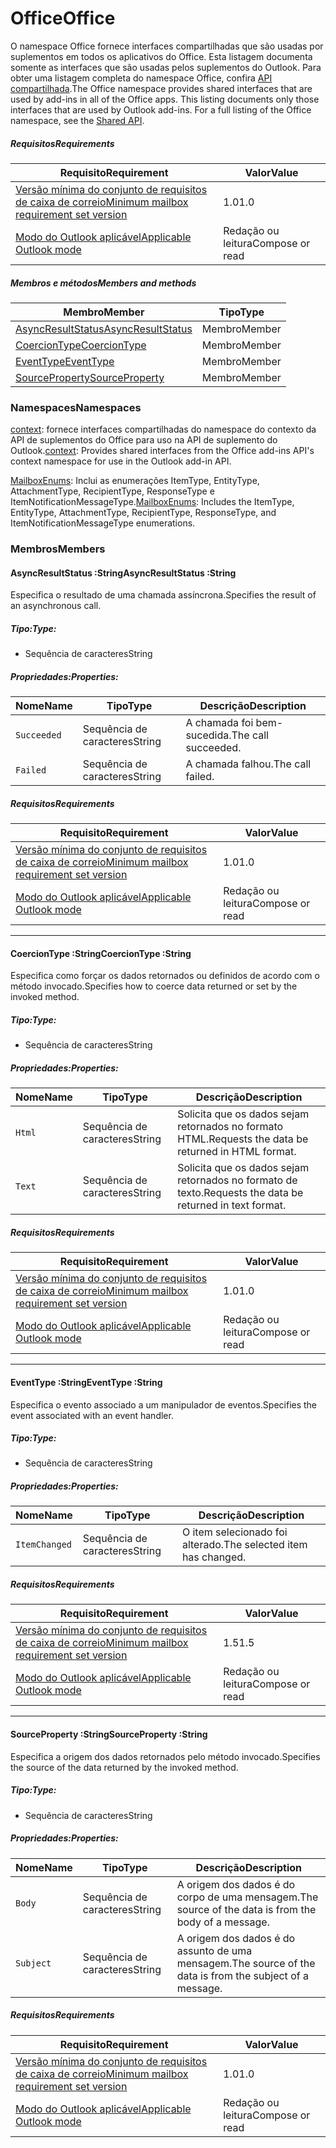 # <a name="office"></a><span data-ttu-id="7b375-101">Office</span><span class="sxs-lookup"><span data-stu-id="7b375-101">Office</span></span>

<span data-ttu-id="7b375-p101">O namespace Office fornece interfaces compartilhadas que são usadas por suplementos em todos os aplicativos do Office. Esta listagem documenta somente as interfaces que são usadas pelos suplementos do Outlook. Para obter uma listagem completa do namespace Office, confira [API compartilhada](/javascript/api/office).</span><span class="sxs-lookup"><span data-stu-id="7b375-p101">The Office namespace provides shared interfaces that are used by add-ins in all of the Office apps. This listing documents only those interfaces that are used by Outlook add-ins. For a full listing of the Office namespace, see the [Shared API](/javascript/api/office).</span></span>

##### <a name="requirements"></a><span data-ttu-id="7b375-104">Requisitos</span><span class="sxs-lookup"><span data-stu-id="7b375-104">Requirements</span></span>

|<span data-ttu-id="7b375-105">Requisito</span><span class="sxs-lookup"><span data-stu-id="7b375-105">Requirement</span></span>| <span data-ttu-id="7b375-106">Valor</span><span class="sxs-lookup"><span data-stu-id="7b375-106">Value</span></span>|
|---|---|
|[<span data-ttu-id="7b375-107">Versão mínima do conjunto de requisitos de caixa de correio</span><span class="sxs-lookup"><span data-stu-id="7b375-107">Minimum mailbox requirement set version</span></span>](/office/dev/add-ins/reference/requirement-sets/outlook-api-requirement-sets)| <span data-ttu-id="7b375-108">1.0</span><span class="sxs-lookup"><span data-stu-id="7b375-108">1.0</span></span>|
|[<span data-ttu-id="7b375-109">Modo do Outlook aplicável</span><span class="sxs-lookup"><span data-stu-id="7b375-109">Applicable Outlook mode</span></span>](https://docs.microsoft.com/outlook/add-ins/#extension-points)| <span data-ttu-id="7b375-110">Redação ou leitura</span><span class="sxs-lookup"><span data-stu-id="7b375-110">Compose or read</span></span>|

##### <a name="members-and-methods"></a><span data-ttu-id="7b375-111">Membros e métodos</span><span class="sxs-lookup"><span data-stu-id="7b375-111">Members and methods</span></span>

| <span data-ttu-id="7b375-112">Membro</span><span class="sxs-lookup"><span data-stu-id="7b375-112">Member</span></span> | <span data-ttu-id="7b375-113">Tipo</span><span class="sxs-lookup"><span data-stu-id="7b375-113">Type</span></span> |
|--------|------|
| [<span data-ttu-id="7b375-114">AsyncResultStatus</span><span class="sxs-lookup"><span data-stu-id="7b375-114">AsyncResultStatus</span></span>](#asyncresultstatus-string) | <span data-ttu-id="7b375-115">Membro</span><span class="sxs-lookup"><span data-stu-id="7b375-115">Member</span></span> |
| [<span data-ttu-id="7b375-116">CoercionType</span><span class="sxs-lookup"><span data-stu-id="7b375-116">CoercionType</span></span>](#coerciontype-string) | <span data-ttu-id="7b375-117">Membro</span><span class="sxs-lookup"><span data-stu-id="7b375-117">Member</span></span> |
| [<span data-ttu-id="7b375-118">EventType</span><span class="sxs-lookup"><span data-stu-id="7b375-118">EventType</span></span>](#eventtype-string) | <span data-ttu-id="7b375-119">Membro</span><span class="sxs-lookup"><span data-stu-id="7b375-119">Member</span></span> |
| [<span data-ttu-id="7b375-120">SourceProperty</span><span class="sxs-lookup"><span data-stu-id="7b375-120">SourceProperty</span></span>](#sourceproperty-string) | <span data-ttu-id="7b375-121">Membro</span><span class="sxs-lookup"><span data-stu-id="7b375-121">Member</span></span> |

### <a name="namespaces"></a><span data-ttu-id="7b375-122">Namespaces</span><span class="sxs-lookup"><span data-stu-id="7b375-122">Namespaces</span></span>

<span data-ttu-id="7b375-123">[context](office.context.md): fornece interfaces compartilhadas do namespace do contexto da API de suplementos do Office para uso na API de suplemento do Outlook.</span><span class="sxs-lookup"><span data-stu-id="7b375-123">[context](office.context.md): Provides shared interfaces from the Office add-ins API's context namespace for use in the Outlook add-in API.</span></span>

<span data-ttu-id="7b375-124">[MailboxEnums](/javascript/api/outlook/office.mailboxenums.attachmenttype): Inclui as enumerações ItemType, EntityType, AttachmentType, RecipientType, ResponseType e ItemNotificationMessageType.</span><span class="sxs-lookup"><span data-stu-id="7b375-124">[MailboxEnums](/javascript/api/outlook/office.mailboxenums.attachmenttype): Includes the ItemType, EntityType, AttachmentType, RecipientType, ResponseType, and ItemNotificationMessageType enumerations.</span></span>

### <a name="members"></a><span data-ttu-id="7b375-125">Membros</span><span class="sxs-lookup"><span data-stu-id="7b375-125">Members</span></span>

####  <a name="asyncresultstatus-string"></a><span data-ttu-id="7b375-126">AsyncResultStatus :String</span><span class="sxs-lookup"><span data-stu-id="7b375-126">AsyncResultStatus :String</span></span>

<span data-ttu-id="7b375-127">Especifica o resultado de uma chamada assíncrona.</span><span class="sxs-lookup"><span data-stu-id="7b375-127">Specifies the result of an asynchronous call.</span></span>

##### <a name="type"></a><span data-ttu-id="7b375-128">Tipo:</span><span class="sxs-lookup"><span data-stu-id="7b375-128">Type:</span></span>

*   <span data-ttu-id="7b375-129">Sequência de caracteres</span><span class="sxs-lookup"><span data-stu-id="7b375-129">String</span></span>

##### <a name="properties"></a><span data-ttu-id="7b375-130">Propriedades:</span><span class="sxs-lookup"><span data-stu-id="7b375-130">Properties:</span></span>

|<span data-ttu-id="7b375-131">Nome</span><span class="sxs-lookup"><span data-stu-id="7b375-131">Name</span></span>| <span data-ttu-id="7b375-132">Tipo</span><span class="sxs-lookup"><span data-stu-id="7b375-132">Type</span></span>| <span data-ttu-id="7b375-133">Descrição</span><span class="sxs-lookup"><span data-stu-id="7b375-133">Description</span></span>|
|---|---|---|
|`Succeeded`| <span data-ttu-id="7b375-134">Sequência de caracteres</span><span class="sxs-lookup"><span data-stu-id="7b375-134">String</span></span>|<span data-ttu-id="7b375-135">A chamada foi bem-sucedida.</span><span class="sxs-lookup"><span data-stu-id="7b375-135">The call succeeded.</span></span>|
|`Failed`| <span data-ttu-id="7b375-136">Sequência de caracteres</span><span class="sxs-lookup"><span data-stu-id="7b375-136">String</span></span>|<span data-ttu-id="7b375-137">A chamada falhou.</span><span class="sxs-lookup"><span data-stu-id="7b375-137">The call failed.</span></span>|

##### <a name="requirements"></a><span data-ttu-id="7b375-138">Requisitos</span><span class="sxs-lookup"><span data-stu-id="7b375-138">Requirements</span></span>

|<span data-ttu-id="7b375-139">Requisito</span><span class="sxs-lookup"><span data-stu-id="7b375-139">Requirement</span></span>| <span data-ttu-id="7b375-140">Valor</span><span class="sxs-lookup"><span data-stu-id="7b375-140">Value</span></span>|
|---|---|
|[<span data-ttu-id="7b375-141">Versão mínima do conjunto de requisitos de caixa de correio</span><span class="sxs-lookup"><span data-stu-id="7b375-141">Minimum mailbox requirement set version</span></span>](/office/dev/add-ins/reference/requirement-sets/outlook-api-requirement-sets)| <span data-ttu-id="7b375-142">1.0</span><span class="sxs-lookup"><span data-stu-id="7b375-142">1.0</span></span>|
|[<span data-ttu-id="7b375-143">Modo do Outlook aplicável</span><span class="sxs-lookup"><span data-stu-id="7b375-143">Applicable Outlook mode</span></span>](https://docs.microsoft.com/outlook/add-ins/#extension-points)| <span data-ttu-id="7b375-144">Redação ou leitura</span><span class="sxs-lookup"><span data-stu-id="7b375-144">Compose or read</span></span>|

---

####  <a name="coerciontype-string"></a><span data-ttu-id="7b375-145">CoercionType :String</span><span class="sxs-lookup"><span data-stu-id="7b375-145">CoercionType :String</span></span>

<span data-ttu-id="7b375-146">Especifica como forçar os dados retornados ou definidos de acordo com o método invocado.</span><span class="sxs-lookup"><span data-stu-id="7b375-146">Specifies how to coerce data returned or set by the invoked method.</span></span>

##### <a name="type"></a><span data-ttu-id="7b375-147">Tipo:</span><span class="sxs-lookup"><span data-stu-id="7b375-147">Type:</span></span>

*   <span data-ttu-id="7b375-148">Sequência de caracteres</span><span class="sxs-lookup"><span data-stu-id="7b375-148">String</span></span>

##### <a name="properties"></a><span data-ttu-id="7b375-149">Propriedades:</span><span class="sxs-lookup"><span data-stu-id="7b375-149">Properties:</span></span>

|<span data-ttu-id="7b375-150">Nome</span><span class="sxs-lookup"><span data-stu-id="7b375-150">Name</span></span>| <span data-ttu-id="7b375-151">Tipo</span><span class="sxs-lookup"><span data-stu-id="7b375-151">Type</span></span>| <span data-ttu-id="7b375-152">Descrição</span><span class="sxs-lookup"><span data-stu-id="7b375-152">Description</span></span>|
|---|---|---|
|`Html`| <span data-ttu-id="7b375-153">Sequência de caracteres</span><span class="sxs-lookup"><span data-stu-id="7b375-153">String</span></span>|<span data-ttu-id="7b375-154">Solicita que os dados sejam retornados no formato HTML.</span><span class="sxs-lookup"><span data-stu-id="7b375-154">Requests the data be returned in HTML format.</span></span>|
|`Text`| <span data-ttu-id="7b375-155">Sequência de caracteres</span><span class="sxs-lookup"><span data-stu-id="7b375-155">String</span></span>|<span data-ttu-id="7b375-156">Solicita que os dados sejam retornados no formato de texto.</span><span class="sxs-lookup"><span data-stu-id="7b375-156">Requests the data be returned in text format.</span></span>|

##### <a name="requirements"></a><span data-ttu-id="7b375-157">Requisitos</span><span class="sxs-lookup"><span data-stu-id="7b375-157">Requirements</span></span>

|<span data-ttu-id="7b375-158">Requisito</span><span class="sxs-lookup"><span data-stu-id="7b375-158">Requirement</span></span>| <span data-ttu-id="7b375-159">Valor</span><span class="sxs-lookup"><span data-stu-id="7b375-159">Value</span></span>|
|---|---|
|[<span data-ttu-id="7b375-160">Versão mínima do conjunto de requisitos de caixa de correio</span><span class="sxs-lookup"><span data-stu-id="7b375-160">Minimum mailbox requirement set version</span></span>](/office/dev/add-ins/reference/requirement-sets/outlook-api-requirement-sets)| <span data-ttu-id="7b375-161">1.0</span><span class="sxs-lookup"><span data-stu-id="7b375-161">1.0</span></span>|
|[<span data-ttu-id="7b375-162">Modo do Outlook aplicável</span><span class="sxs-lookup"><span data-stu-id="7b375-162">Applicable Outlook mode</span></span>](https://docs.microsoft.com/outlook/add-ins/#extension-points)| <span data-ttu-id="7b375-163">Redação ou leitura</span><span class="sxs-lookup"><span data-stu-id="7b375-163">Compose or read</span></span>|

---

####  <a name="eventtype-string"></a><span data-ttu-id="7b375-164">EventType :String</span><span class="sxs-lookup"><span data-stu-id="7b375-164">EventType :String</span></span>

<span data-ttu-id="7b375-165">Especifica o evento associado a um manipulador de eventos.</span><span class="sxs-lookup"><span data-stu-id="7b375-165">Specifies the event associated with an event handler.</span></span>

##### <a name="type"></a><span data-ttu-id="7b375-166">Tipo:</span><span class="sxs-lookup"><span data-stu-id="7b375-166">Type:</span></span>

*   <span data-ttu-id="7b375-167">Sequência de caracteres</span><span class="sxs-lookup"><span data-stu-id="7b375-167">String</span></span>

##### <a name="properties"></a><span data-ttu-id="7b375-168">Propriedades:</span><span class="sxs-lookup"><span data-stu-id="7b375-168">Properties:</span></span>

| <span data-ttu-id="7b375-169">Nome</span><span class="sxs-lookup"><span data-stu-id="7b375-169">Name</span></span> | <span data-ttu-id="7b375-170">Tipo</span><span class="sxs-lookup"><span data-stu-id="7b375-170">Type</span></span> | <span data-ttu-id="7b375-171">Descrição</span><span class="sxs-lookup"><span data-stu-id="7b375-171">Description</span></span> |
|---|---|---|
|`ItemChanged`| <span data-ttu-id="7b375-172">Sequência de caracteres</span><span class="sxs-lookup"><span data-stu-id="7b375-172">String</span></span> | <span data-ttu-id="7b375-173">O item selecionado foi alterado.</span><span class="sxs-lookup"><span data-stu-id="7b375-173">The selected item has changed.</span></span> |

##### <a name="requirements"></a><span data-ttu-id="7b375-174">Requisitos</span><span class="sxs-lookup"><span data-stu-id="7b375-174">Requirements</span></span>

|<span data-ttu-id="7b375-175">Requisito</span><span class="sxs-lookup"><span data-stu-id="7b375-175">Requirement</span></span>| <span data-ttu-id="7b375-176">Valor</span><span class="sxs-lookup"><span data-stu-id="7b375-176">Value</span></span>|
|---|---|
|[<span data-ttu-id="7b375-177">Versão mínima do conjunto de requisitos de caixa de correio</span><span class="sxs-lookup"><span data-stu-id="7b375-177">Minimum mailbox requirement set version</span></span>](/office/dev/add-ins/reference/requirement-sets/outlook-api-requirement-sets)| <span data-ttu-id="7b375-178">1.5</span><span class="sxs-lookup"><span data-stu-id="7b375-178">1.5</span></span> |
|[<span data-ttu-id="7b375-179">Modo do Outlook aplicável</span><span class="sxs-lookup"><span data-stu-id="7b375-179">Applicable Outlook mode</span></span>](https://docs.microsoft.com/outlook/add-ins/#extension-points)| <span data-ttu-id="7b375-180">Redação ou leitura</span><span class="sxs-lookup"><span data-stu-id="7b375-180">Compose or read</span></span> |

---

####  <a name="sourceproperty-string"></a><span data-ttu-id="7b375-181">SourceProperty :String</span><span class="sxs-lookup"><span data-stu-id="7b375-181">SourceProperty :String</span></span>

<span data-ttu-id="7b375-182">Especifica a origem dos dados retornados pelo método invocado.</span><span class="sxs-lookup"><span data-stu-id="7b375-182">Specifies the source of the data returned by the invoked method.</span></span>

##### <a name="type"></a><span data-ttu-id="7b375-183">Tipo:</span><span class="sxs-lookup"><span data-stu-id="7b375-183">Type:</span></span>

*   <span data-ttu-id="7b375-184">Sequência de caracteres</span><span class="sxs-lookup"><span data-stu-id="7b375-184">String</span></span>

##### <a name="properties"></a><span data-ttu-id="7b375-185">Propriedades:</span><span class="sxs-lookup"><span data-stu-id="7b375-185">Properties:</span></span>

|<span data-ttu-id="7b375-186">Nome</span><span class="sxs-lookup"><span data-stu-id="7b375-186">Name</span></span>| <span data-ttu-id="7b375-187">Tipo</span><span class="sxs-lookup"><span data-stu-id="7b375-187">Type</span></span>| <span data-ttu-id="7b375-188">Descrição</span><span class="sxs-lookup"><span data-stu-id="7b375-188">Description</span></span>|
|---|---|---|
|`Body`| <span data-ttu-id="7b375-189">Sequência de caracteres</span><span class="sxs-lookup"><span data-stu-id="7b375-189">String</span></span>|<span data-ttu-id="7b375-190">A origem dos dados é do corpo de uma mensagem.</span><span class="sxs-lookup"><span data-stu-id="7b375-190">The source of the data is from the body of a message.</span></span>|
|`Subject`| <span data-ttu-id="7b375-191">Sequência de caracteres</span><span class="sxs-lookup"><span data-stu-id="7b375-191">String</span></span>|<span data-ttu-id="7b375-192">A origem dos dados é do assunto de uma mensagem.</span><span class="sxs-lookup"><span data-stu-id="7b375-192">The source of the data is from the subject of a message.</span></span>|

##### <a name="requirements"></a><span data-ttu-id="7b375-193">Requisitos</span><span class="sxs-lookup"><span data-stu-id="7b375-193">Requirements</span></span>

|<span data-ttu-id="7b375-194">Requisito</span><span class="sxs-lookup"><span data-stu-id="7b375-194">Requirement</span></span>| <span data-ttu-id="7b375-195">Valor</span><span class="sxs-lookup"><span data-stu-id="7b375-195">Value</span></span>|
|---|---|
|[<span data-ttu-id="7b375-196">Versão mínima do conjunto de requisitos de caixa de correio</span><span class="sxs-lookup"><span data-stu-id="7b375-196">Minimum mailbox requirement set version</span></span>](/office/dev/add-ins/reference/requirement-sets/outlook-api-requirement-sets)| <span data-ttu-id="7b375-197">1.0</span><span class="sxs-lookup"><span data-stu-id="7b375-197">1.0</span></span>|
|[<span data-ttu-id="7b375-198">Modo do Outlook aplicável</span><span class="sxs-lookup"><span data-stu-id="7b375-198">Applicable Outlook mode</span></span>](https://docs.microsoft.com/outlook/add-ins/#extension-points)| <span data-ttu-id="7b375-199">Redação ou leitura</span><span class="sxs-lookup"><span data-stu-id="7b375-199">Compose or read</span></span>|